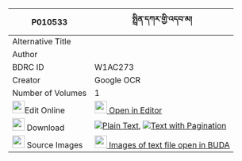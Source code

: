 |P010533|སྤྲིན་དཀར་གྱི་འདབ་མ། 
| --- | --- 
|Alternative Title |
|Author | 
|BDRC ID | W1AC273
|Creator | Google OCR
|Number of Volumes| 1
|<img width="25" src="https://img.icons8.com/color/25/000000/edit-property.png">Edit Online| [<img width="25" src="https://avatars.githubusercontent.com/u/45091458?s=200&v=4"> Open in Editor](http://editor.openpecha.org/P010533)
|<img width="25" src="https://img.icons8.com/fluent/48/000000/download-2.png"/>  Download | [![](https://img.icons8.com/color/20/000000/txt.png)Plain Text](https://github.com/Openpecha/P010533/releases/download/v2/trinkar_gyi_dabma_plain_P010533.zip), [![](https://img.icons8.com/color/20/000000/txt.png)Text with Pagination](https://github.com/Openpecha/P010533/releases/download/v2/trinkar_gyi_dabma_pages_P010533.zip)
|<img width="25" src="https://img.icons8.com/plasticine/100/000000/pictures-folder.png"/>  Source Images | [<img width="25" src="https://library.bdrc.io/icons/BUDA-small.svg"> Images of text file open in BUDA](https://library.bdrc.io/show/bdr:W1AC273)